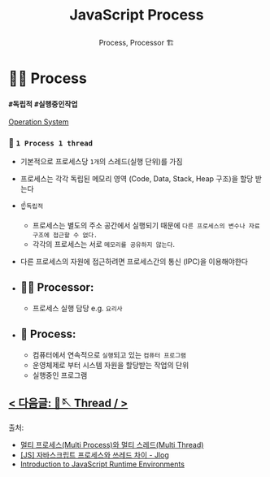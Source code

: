 # <p align="center"> JavaScript Process

<p align="center">  Process, Processor 🏗️

# 👩‍🍳 Process

### `#독립적` `#실행중인작업`

[Operation System](https://img1.daumcdn.net/thumb/R1280x0/?scode=mtistory2&fname=https%3A%2F%2Fblog.kakaocdn.net%2Fdn%2FcB9Isi%2FbtruUoLTJ8E%2F7pyzUTqv5XcWfrV41AB6AK%2Fimg.png)

### 📍 `1 Process 1 thread`

- 기본적으로 프로세스당 `1개`의 스레드(실행 단위)를 가짐
- 프로세스는 각각 독립된 메모리 영역 (Code, Data, Stack, Heap 구조)을 할당 받는다
- ☝️`독립적`
  - 프로세스는 별도의 주소 공간에서 실행되기 때문에 `다른 프로세스의 변수나 자료구조에 접근할 수 없다.`
  - 각각의 프로세스는 서로 `메모리를 공유하지 않는다`.
- 다른 프로세스의 자원에 접근하려면 프로세스간의 통신 (IPC)을 이용해야한다

- ## 👩‍🍳 Processor:

  - 프로세스 실행 담당 e.g. `요리사`

- ## 🍳 Process:
  - 컴퓨터에서 연속적으로 `실행`되고 있는 `컴퓨터 프로그램`
  - 운영체제로 부터 시스템 자원을 할당받는 작업의 단위
  - 실행중인 프로그램

## [&#60; 다음글: 🧶🪡 Thread &#47; &#62;](https://github.com/Dabnii/Dabnii.github.io/blob/main/Computer%20Science/JavaScript%20%7C%20Thread.md)

출처:

- [멀티 프로세스(Multi Process)와 멀티 스레드(Multi Thread)](https://wooody92.github.io/os/%EB%A9%80%ED%8B%B0-%ED%94%84%EB%A1%9C%EC%84%B8%EC%8A%A4%EC%99%80-%EB%A9%80%ED%8B%B0-%EC%8A%A4%EB%A0%88%EB%93%9C/)
- [[JS] 자바스크립트 프로세스와 쓰레드 차이 - Jlog](https://artistjay.tistory.com/6)
- [Introduction to JavaScript Runtime Environments](https://www.codecademy.com/article/introduction-to-javascript-runtime-environments)
